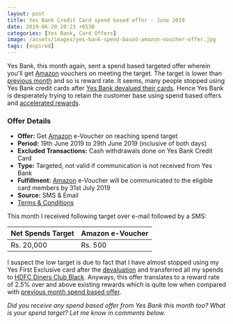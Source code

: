 ```yaml
---
layout: post
title: Yes Bank Credit Card spend based offer - June 2019
date: 2019-06-20 20:23 +0530
categories: [Yes Bank, Card Offers]
image: /assets/images/yes-bank-spend-based-amazon-voucher-offer.jpg
tags: [expired]
---
```


Yes Bank, this month again, sent a spend based targeted offer wherein you'll get [Amazon](https://l.cardinfo.in/amazon) vouchers on meeting the target. The target is lower than [previous month](/yes-bank-credit-card-spend-based-offers-may-2019/) and so is reward rate. It seems, many people stopped using Yes Bank credit cards after [Yes Bank devalued their cards](/yes-bank-credit-cards-rewards-reduced/). Hence Yes Bank is desperately trying to retain the customer base using spend based offers and [accelerated rewards](/yes-bank-launches-yes-cart-a-compare-and-buy-portal-for-yes-bank-cards/).

### Offer Details

- **Offer:** Get [Amazon](https://l.cardinfo.in/amazon) e-Voucher on reaching spend target
- **Period:** 19th June 2019 to 29th June 2019 (inclusive of both days)
- **Excluded Transactions:** Cash withdrawals done on Yes Bank Credit Card
- **Type:** Targeted, not valid if communication is not received from Yes Bank
- **Fulfillment:** [Amazon](https://l.cardinfo.in/amazon) e-Voucher will be communicated to the eligible card members by 31st July 2019
- **Source:** SMS & Email
- [Terms & Conditions](https://www.yesbank.in/pdf/month_end_spends_terms_and_conditions_pdf)

This month I received following target over e-mail followed by a SMS:

<table class="table" style="display: block;overflow-x: auto;">
<thead class="thead-dark">
<tr>
	<th scope="col"> Net Spends Target</th>
	<th scope="col"> Amazon e-Voucher</th>
</tr>
</thead>
<tbody>
<tr>
	<td> Rs. 20,000 </td>
	<td> Rs. 500 </td>
</tr>
</tbody>
</table>

I suspect the low target is due to fact that I have almost stopped using my Yes First Exclusive card after the [devaluation](/yes-bank-credit-cards-rewards-reduced/) and transferred all my spends to [HDFC Diners Club Black](/best-credit-cards-of-2019-in-india/#2-hdfc-diners-club-black-credit-card). Anyways, this offer translates to a reward rate of 2.5% over and above existing rewards which is quite low when compared with [previous month spend based offer](/yes-bank-credit-card-spend-based-offers-may-2019/).

_Did you receive any spend based offer from Yes Bank this month too? What is your spend target? Let me know in comments below._
